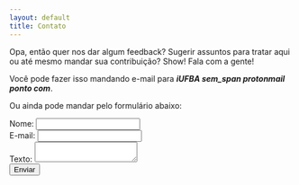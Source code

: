 ```yaml
---
layout: default
title: Contato
---
```


Opa, então quer nos dar algum feedback? Sugerir assuntos para tratar aqui ou até mesmo mandar sua contribuição? Show! Fala com a gente!

Você pode fazer isso mandando e-mail para _**iUFBA *sem_span* protonmail *ponto* com**_.

Ou ainda pode mandar pelo formulário abaixo:

<div class="row">
    <div class="col-md-8">
        <form method="POST" action="https://formspree.io/iUFBA@protonmail.com">
            <div class="form-group">
                <label for="nome">Nome: </label>
                <input type="text" class="form-control" name="nome" id="nome" required>
            </div>
            <div class="form-group">
                <label for="email">E-mail: </label>
                <input type="email" class="form-control" name="email" id="email" required>
            </div>
            <div class="form-group">
                <label for="texto">Texto: </label>
                <textarea name="texto" class="form-control" id="texto" required></textarea>
            </div>
            <button type="submit" class="btn btn-default">Enviar</button>
        </form>
    </div>
</div>
